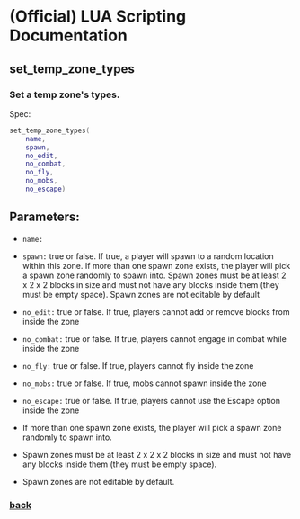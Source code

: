 
# (Official) LUA Scripting Documentation

## set_temp_zone_types

### Set a temp zone's types.

Spec:
```lua
set_temp_zone_types(
	name,
	spawn,
	no_edit,
	no_combat,
	no_fly,
	no_mobs,
	no_escape)
```
## Parameters:
- `name:` 
- `spawn:` true or false. If true, a player will spawn to a random location within this zone. If more than one spawn zone exists, the player will pick a spawn zone randomly to spawn into. Spawn zones must be at least 2 x 2 x 2 blocks in size and must not have any blocks inside them (they must be empty space). Spawn zones are not editable by default
- `no_edit:` true or false. If true, players cannot add or remove blocks from inside the zone
- `no_combat:` true or false. If true, players cannot engage in combat while inside the zone
- `no_fly:` true or false. If true, players cannot fly inside the zone
- `no_mobs:` true or false. If true, mobs cannot spawn inside the zone
- `no_escape:` true or false. If true, players cannot use the Escape option inside the zone


- If more than one spawn zone exists, the player will pick a spawn zone randomly to spawn into.
- Spawn zones must be at least 2 x 2 x 2 blocks in size and must not have any blocks inside them (they must be empty space).
- Spawn zones are not editable by default.


### [back](../zones)
